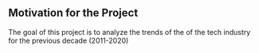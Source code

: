 ## Motivation for the Project
The goal of this project is to analyze the trends of the of the tech industry for the previous decade (2011-2020)
